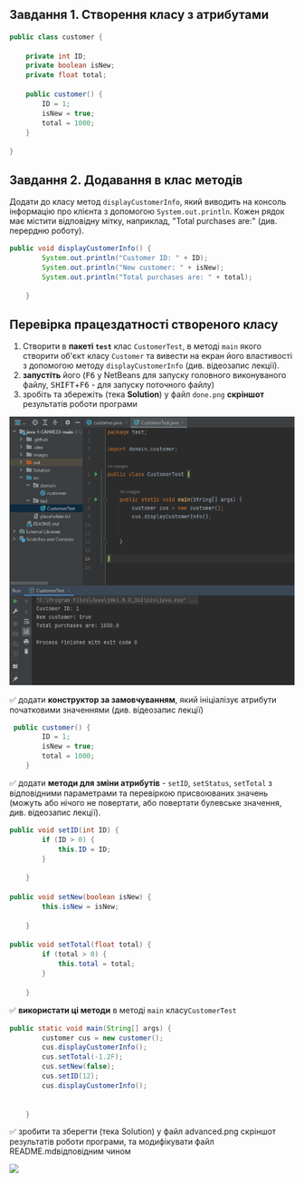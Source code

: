 ## Завдання 1. Створення класу з атрибутами

``` java
public class customer {
    
    private int ID;
    private boolean isNew;
    private float total;
    
    public customer() {
        ID = 1;
        isNew = true;
        total = 1000;
    }

}
```
## Завдання 2. Додавання в клас методів 

Додати до класу метод ````displayCustomerInfo````, який виводить на консоль інформацію про клієнта з допомогою ````System.out.println````. Кожен рядок має містити відповідну мітку, наприклад, "Total purchases are:" (див. перердню роботу).
``` java
public void displayCustomerInfo() {
        System.out.println("Customer ID: " + ID);
        System.out.println("New customer: " + isNew);
        System.out.println("Total purchases are: " + total);

    }
```
## Перевірка працездатності створеного класу

1. Створити в **пакеті ````test````** клас ````CustomerTest````, в методі ````main```` якого створити об'єкт класу ```` Сustomer ```` та вивести на екран його властивості з допомогою методу ````displayCustomerInfo```` (див. відеозапис лекції). 
2. **запустіть** його (<kbd>F6</kbd> у NetBeans для запуску головного виконуваного файлу, <kbd>SHIFT</kbd>+<kbd>F6</kbd> - для запуску поточного файлу)
3. зробіть та збережіть (тека **Solution**) у файл ````done.png```` **скріншот** результатів роботи програми 

![](Solution/done.png)



✅ додати **конструктор за замовчуванням**, який ініціалізує атрибути початковими значеннями (див. відеозапис лекції) 
``` java  
 public customer() {
        ID = 1;
        isNew = true;
        total = 1000;
    }
```
✅ додати **методи для зміни атрибутів** - ````setID````, ````setStatus````, ````setTotal```` з відповідними параметрами та перевіркою присвоюваних значень (можуть або нічого не повертати, або повертати булевське значення, див. відеозапис лекції). 
``` java
public void setID(int ID) {
        if (ID > 0) {
            this.ID = ID;
        }

    }
    
public void setNew(boolean isNew) {
        this.isNew = isNew;

    }
    
public void setTotal(float total) {
        if (total > 0) {
            this.total = total;
        }

    }
```
✅ **використати ці методи** в методі ````main```` класу````CustomerTest````
``` java
public static void main(String[] args) {
        customer cus = new customer();
        cus.displayCustomerInfo();
        cus.setTotal(-1.2F);
        cus.setNew(false);
        cus.setID(12);
        cus.displayCustomerInfo();


    }
```
✅ зробити та зберегти (тека Solution) у файл advanced.png скріншот результатів роботи програми, та модифікувати файл README.mdвідповідним чином

![](Advanced.png)



